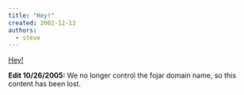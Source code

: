 ```yaml
---
title: "Hey!"
created: 2002-12-13
authors: 
  - steve
---
```


[Hey!](http://www.fojar.com/~steve/pics/steve/hey!.jpg)

**Edit 10/26/2005:** We no longer control the fojar domain name, so this content has been lost.
